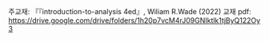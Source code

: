 주교재:  『『introduction-to-analysis 4ed』, Wiliam R.Wade (2022) 
교재 pdf:  https://drive.google.com/drive/folders/1h20p7vcM4rJ09GNIktlk1tjByQ122Oy3
